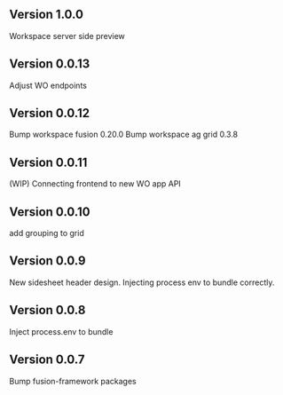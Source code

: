 ## Version 1.0.0

Workspace server side preview

## Version 0.0.13

Adjust WO endpoints

## Version 0.0.12

Bump workspace fusion 0.20.0
Bump workspace ag grid 0.3.8

## Version 0.0.11

(WIP) Connecting frontend to new WO app API

## Version 0.0.10

add grouping to grid

## Version 0.0.9

New sidesheet header design.
Injecting process env to bundle correctly.

## Version 0.0.8

Inject process.env to bundle

## Version 0.0.7

Bump fusion-framework packages
